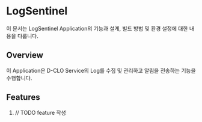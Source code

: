 # LogSentinel

이 문서는 LogSentinel Application의 기능과 설계, 빌드 방법 및 환경 설정에 대한 내용을 다룹니다.

## Overview

이 Application은 D-CLO Service의 Log를 수집 및 관리하고 알림을 전송하는 기능을 수행합니다.

## Features

1. // TODO feature 작성